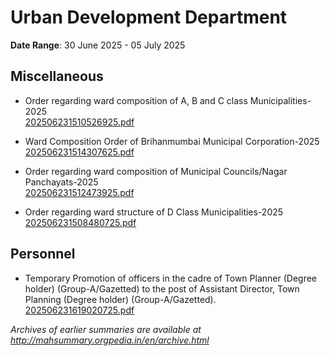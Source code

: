 # Urban Development Department

**Date Range**: 30 June 2025 - 05 July 2025


## Miscellaneous
- Order regarding ward composition of A, B and C class Municipalities-2025\
  [202506231510526925.pdf](https://gr.maharashtra.gov.in/Site/Upload/Government%20Resolutions/English/202506231510526925.pdf)

- Ward Composition Order of Brihanmumbai Municipal Corporation-2025\
  [202506231514307625.pdf](https://gr.maharashtra.gov.in/Site/Upload/Government%20Resolutions/English/202506231514307625.pdf)

- Order regarding ward composition of Municipal Councils/Nagar Panchayats-2025\
  [202506231512473925.pdf](https://gr.maharashtra.gov.in/Site/Upload/Government%20Resolutions/English/202506231512473925.pdf)

- Order regarding ward structure of D Class Municipalities-2025\
  [202506231508480725.pdf](https://gr.maharashtra.gov.in/Site/Upload/Government%20Resolutions/English/202506231508480725.pdf)

## Personnel
- Temporary Promotion of officers in the cadre of Town Planner (Degree holder) (Group-A/Gazetted) to the post of Assistant Director, Town Planning (Degree holder) (Group-A/Gazetted).\
  [202506231619020725.pdf](https://gr.maharashtra.gov.in/Site/Upload/Government%20Resolutions/English/202506231619020725.pdf)


*Archives of earlier summaries are available at http://mahsummary.orgpedia.in/en/archive.html*